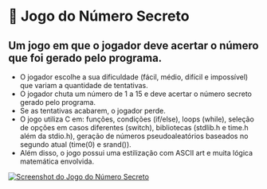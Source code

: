 # 🎲 Jogo do Número Secreto
## Um jogo em que o jogador deve acertar o número que foi gerado pelo programa.

- O jogador escolhe a sua dificuldade (fácil, médio, difícil e impossível) que variam a quantidade de tentativas.
- O jogador chuta um número de 1 a 15 e deve acertar o número secreto gerado pelo programa.
- Se as tentativas acabarem, o jogador perde.
- O jogo utiliza C em: funções, condições (if/else), loops (while), seleção de opções em casos diferentes (switch), bibliotecas (stdlib.h e time.h além da stdio.h), geração de números pseudoaleatórios baseados no segundo atual (time(0) e srand()).
- Além disso, o jogo possui uma estilização com ASCII art e muita lógica matemática envolvida.

<a href="https://estudossorteador-de-numeros.vercel.app/" target="_blank">
  <img src="https://github.com/user-attachments/assets/c77992d9-3dbf-4fcc-8e9c-6754876e11d6" alt="Screenshot do Jogo do Número Secreto">
</a>

